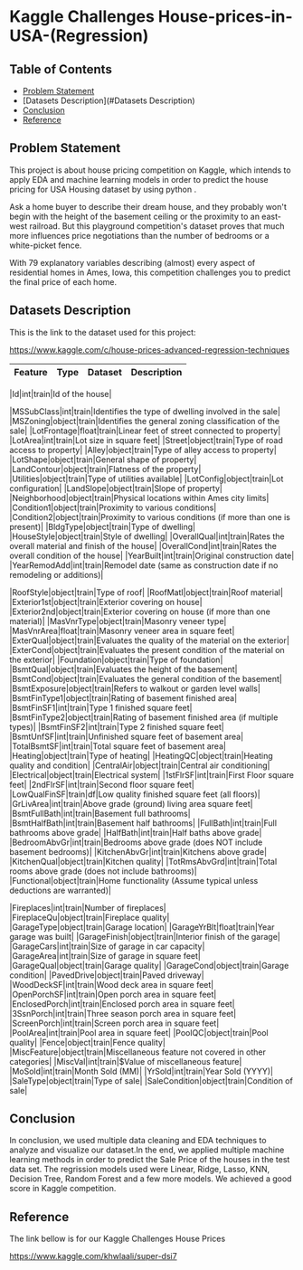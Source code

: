 #  Kaggle Challenges House-prices-in-USA-(Regression)






## Table of Contents
* [Problem Statement](#Problem-Statement)
* [Datasets Description](#Datasets Description)
* [Conclusion](#Conclusion)
* [Reference](#Reference)





## Problem Statement <a name="Problem-Statement"></a>

This project is about house pricing competition on Kaggle,  which intends to apply EDA and  machine learning models in order to predict the house pricing for USA Housing dataset by using python .

Ask a home buyer to describe their dream house, and they probably won't begin with the height of the basement ceiling or the proximity to an east-west railroad. But this playground competition's dataset proves that much more influences price negotiations than the number of bedrooms or a white-picket fence.

With 79 explanatory variables describing (almost) every aspect of residential homes in Ames, Iowa, this competition challenges you to predict the final price of each home.



## Datasets Description <a name="Datasets Description"></a>

This is the link to the dataset used for this project:

https://www.kaggle.com/c/house-prices-advanced-regression-techniques

|Feature|Type|Dataset|Description|
|---|---|---|---|

|Id|int|train|Id of the house|

|MSSubClass|int|train|Identifies the type of dwelling involved in the sale|
|MSZoning|object|train|Identifies the general zoning classification of the sale|
|LotFrontage|float|train|Linear feet of street connected to property|
|LotArea|int|train|Lot size in square feet|
|Street|object|train|Type of road access to property|
|Alley|object|train|Type of alley access to property|
|LotShape|object|train|General shape of property|
|LandContour|object|train|Flatness of the property|
|Utilities|object|train|Type of utilities available|
|LotConfig|object|train|Lot configuration|
|LandSlope|object|train|Slope of property|
|Neighborhood|object|train|Physical locations within Ames city limits|
|Condition1|object|train|Proximity to various conditions|
|Condition2|object|train|Proximity to various conditions (if more than one is present)|
|BldgType|object|train|Type of dwelling|
|HouseStyle|object|train|Style of dwelling|
|OverallQual|int|train|Rates the overall material and finish of the house|
|OverallCond|int|train|Rates the overall condition of the house|
|YearBuilt|int|train|Original construction date|
|YearRemodAdd|int|train|Remodel date (same as construction date if no remodeling or additions)|




|RoofStyle|object|train|Type of roof|
|RoofMatl|object|train|Roof material|
|Exterior1st|object|train|Exterior covering on house|
|Exterior2nd|object|train|Exterior covering on house (if more than one material)|
|MasVnrType|object|train|Masonry veneer type|
|MasVnrArea|float|train|Masonry veneer area in square feet|
|ExterQual|object|train|Evaluates the quality of the material on the exterior|
|ExterCond|object|train|Evaluates the present condition of the material on the exterior|
|Foundation|object|train|Type of foundation|
|BsmtQual|object|train|Evaluates the height of the basement|
|BsmtCond|object|train|Evaluates the general condition of the basement|
|BsmtExposure|object|train|Refers to walkout or garden level walls|
|BsmtFinType1|object|train|Rating of basement finished area|
|BsmtFinSF1|int|train|Type 1 finished square feet|
|BsmtFinType2|object|train|Rating of basement finished area (if multiple types)|
|BsmtFinSF2|int|train|Type 2 finished square feet|
|BsmtUnfSF|int|train|Unfinished square feet of basement area|
|TotalBsmtSF|int|train|Total square feet of basement area|
|Heating|object|train|Type of heating|
|HeatingQC|object|train|Heating quality and condition|
|CentralAir|object|train|Central air conditioning|
|Electrical|object|train|Electrical system|
|1stFlrSF|int|train|First Floor square feet|
|2ndFlrSF|int|train|Second floor square feet|
|LowQualFinSF|train|df|Low quality finished square feet (all floors)|
|GrLivArea|int|train|Above grade (ground) living area square feet|
|BsmtFullBath|int|train|Basement full bathrooms|
|BsmtHalfBath|int|train|Basement half bathrooms|
|FullBath|int|train|Full bathrooms above grade|
|HalfBath|int|train|Half baths above grade|
|BedroomAbvGr|int|train|Bedrooms above grade (does NOT include basement bedrooms)|
|KitchenAbvGr|int|train|Kitchens above grade|
|KitchenQual|object|train|Kitchen quality|
|TotRmsAbvGrd|int|train|Total rooms above grade (does not include bathrooms)|
|Functional|object|train|Home functionality (Assume typical unless deductions are warranted)|

|Fireplaces|int|train|Number of fireplaces|
|FireplaceQu|object|train|Fireplace quality|
|GarageType|object|train|Garage location|
|GarageYrBlt|float|train|Year garage was built|
|GarageFinish|object|train|Interior finish of the garage|
|GarageCars|int|train|Size of garage in car capacity|
|GarageArea|int|train|Size of garage in square feet|
|GarageQual|object|train|Garage quality|
|GarageCond|object|train|Garage condition|
|PavedDrive|object|train|Paved driveway|
|WoodDeckSF|int|train|Wood deck area in square feet|
|OpenPorchSF|int|train|Open porch area in square feet|
|EnclosedPorch|int|train|Enclosed porch area in square feet|
|3SsnPorch|int|train|Three season porch area in square feet|
|ScreenPorch|int|train|Screen porch area in square feet|
|PoolArea|int|train|Pool area in square feet|
|PoolQC|object|train|Pool quality|
|Fence|object|train|Fence quality|
|MiscFeature|object|train|Miscellaneous feature not covered in other categories|
|MiscVal|int|train|$Value of miscellaneous feature|
|MoSold|int|train|Month Sold (MM)|
|YrSold|int|train|Year Sold (YYYY)|
|SaleType|object|train|Type of sale|
|SaleCondition|object|train|Condition of sale|










## Conclusion <a name="Conclusion"></a>

In conclusion, we used multiple data cleaning and EDA techniques to analyze and visualize our dataset.In the end, we applied multiple machine learning methods in order to predict the Sale Price of the houses in the test data set. The regrission models used were Linear, Ridge, Lasso, KNN, Decision Tree, Random Forest and a few more models. We achieved a good score in Kaggle competition.




## Reference <a name="Reference"></a>

The link bellow is for our Kaggle Challenges House Prices

https://www.kaggle.com/khwlaali/super-dsi7

